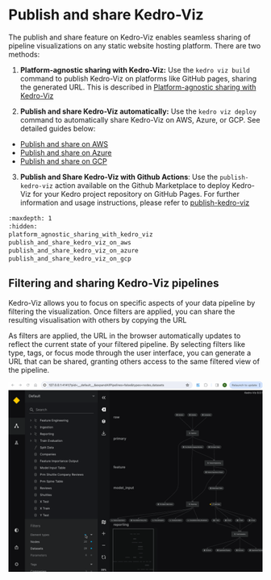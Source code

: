 # Publish and share Kedro-Viz

The publish and share feature on Kedro-Viz enables seamless sharing of pipeline visualizations on any static website hosting platform. There are two methods:

1. **Platform-agnostic sharing with Kedro-Viz:** Use the `kedro viz build` command to publish Kedro-Viz on platforms like GitHub pages, sharing the generated URL. This is described in [Platform-agnostic sharing with Kedro-Viz](platform_agnostic_sharing_with_kedro_viz.md)

2. **Publish and share Kedro-Viz automatically:** Use the `kedro viz deploy` command to automatically share Kedro-Viz on AWS, Azure, or GCP.  See detailed guides below:
* [Publish and share on AWS](publish_and_share_kedro_viz_on_aws.md)
* [Publish and share on Azure](publish_and_share_kedro_viz_on_azure.md)
* [Publish and share on GCP](publish_and_share_kedro_viz_on_gcp.md)

3. **Publish and Share Kedro-Viz with Github Actions**: Use the `publish-kedro-viz` action available on the Github Marketplace to deploy Kedro-Viz for your Kedro project repository on GitHub Pages. For further information and usage instructions, please refer to [publish-kedro-viz](https://github.com/marketplace/actions/publish-kedro-viz)

```{toctree}
:maxdepth: 1
:hidden:
platform_agnostic_sharing_with_kedro_viz
publish_and_share_kedro_viz_on_aws
publish_and_share_kedro_viz_on_azure
publish_and_share_kedro_viz_on_gcp
```

## Filtering and sharing Kedro-Viz pipelines 

Kedro-Viz allows you to focus on specific aspects of your data pipeline by filtering the visualization. Once filters are applied, you can share the resulting visualisation with others by copying the URL

As filters are applied, the URL in the browser automatically updates to reflect the current state of your filtered pipeline. By selecting filters like type, tags, or focus mode through the user interface, you can generate a URL that can be shared, granting others access to the same filtered view of the pipeline.



![](./images/kedro-viz-filter-share.gif)

